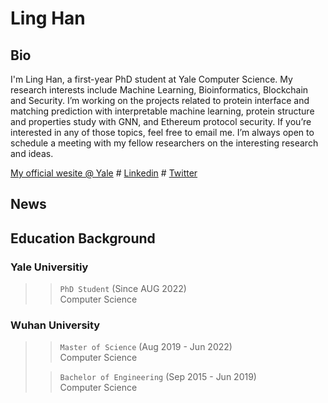# Ling Han

## Bio
I'm Ling Han, a first-year PhD student at Yale Computer Science. My research interests include Machine Learning, Bioinformatics, Blockchain and Security. I’m working on the projects related to protein interface and matching prediction with interpretable machine learning, protein structure and properties study with GNN, and Ethereum protocol security. If you’re interested in any of those topics, feel free to email me. I’m always open to schedule a meeting with my fellow researchers on the interesting research and ideas. 

[My official wesite @ Yale](https://cpsc.yale.edu/people/ling-han) # 
[Linkedin](https://www.linkedin.com/in/ling-han-brian) # 
[Twitter](https://twitter.com/BRIANHANL)

## News

## Education Background
### Yale Universitiy 
>> `PhD Student` (Since AUG 2022) <br>
>> Computer Science

### Wuhan University
>> `Master of Science` (Aug 2019 - Jun 2022) <br>
>> Computer Science
>
>> `Bachelor of Engineering` (Sep 2015 - Jun 2019) <br>
>> Computer Science

